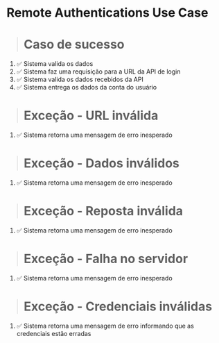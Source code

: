 # Remote Authentications Use Case

># Caso de sucesso
1.  ✅ Sistema valida os dados
2.  ✅ Sistema faz uma requisição para a URL da API de login
3.  ✅ Sistema valida os dados recebidos da API
4.  ✅ Sistema entrega os dados da conta do usuário

># Exceção - URL inválida
1. ✅ Sistema retorna uma mensagem de erro inesperado

># Exceção - Dados inválidos
1. ✅ Sistema retorna uma mensagem de erro inesperado

># Exceção - Reposta inválida
1. ✅ Sistema retorna uma mensagem de erro inesperado

># Exceção - Falha no servidor
1. ✅ Sistema retorna uma mensagem de erro inesperado

># Exceção - Credenciais inválidas
1. ✅ Sistema retorna uma mensagem de erro informando que as credenciais estão erradas
